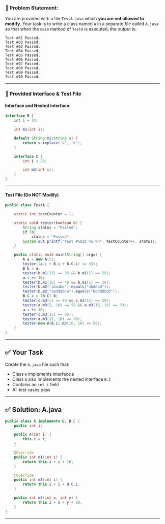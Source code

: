 ### 🔹 Problem Statement:

You are provided with a file `TestA.java` which **you are not allowed to modify**. Your task is to write a class named `A` in a separate file called `A.java` so that when the `main` method of `TestA` is executed, the output is:

```
Test #01 Passed.
Test #02 Passed.
Test #03 Passed.
Test #04 Passed.
Test #05 Passed.
Test #06 Passed.
Test #07 Passed.
Test #08 Passed.
Test #09 Passed.
Test #10 Passed.
```

---

### 📄 Provided Interface & Test File

#### Interface and Nested Interface:
```java
interface B {
    int i = 10;

    int m1(int i);

    default String m2(String s) {
        return s.replace('a', 'd');
    }

    interface C {
        int i = 20;

        int m3(int i);
    }
}
```

---

#### Test File (Do NOT Modify)
```java
public class TestA {

    static int testCounter = 1;

    static void tester(boolean b) {
        String status = "Failed";
        if (b)
            status = "Passed";
        System.out.printf("Test #%02d %s.%n", testCounter++, status);
    }

    public static void main(String[] args) {
        A a = new A(5);
        tester((a.i + B.i + B.C.i) == 35);
        B b = a;
        tester(b.m1(15) == 30 && b.m1(5) == 20);
        a.i += 10;
        tester(b.m1(15) == 40 && b.m1(5) == 30);
        tester(b.m2("abaabd").equals("dbddbd"));
        tester(b.m2("baddabaa").equals("bddddbdd"));
        B.C c = (B.C) b;
        tester(c.m3(5) == 40 && c.m3(15) == 50);
        tester(a.m3(5, 10) == 50 && a.m3(15, 10) == 60);
        a.i += 10;
        tester(c.m3(15) == 60);
        tester(a.m3(15, 10) == 70);
        tester(new A(B.i).m3(10, 10) == 50);
    }
}
```

---

## ✅ Your Task

Create the `A.java` file such that:
- Class `A` implements interface `B`
- Class `A` also implements the nested interface `B.C`
- Contains an `int i` field
- All test cases pass

---

## ✅ Solution: A.java

```java
public class A implements B, B.C {
    public int i;

    public A(int i) {
        this.i = i;
    }

    @Override
    public int m1(int i) {
        return this.i + i + 10;
    }

    @Override
    public int m3(int i) {
        return this.i + i + B.C.i;
    }

    public int m3(int x, int y) {
        return this.i + x + y + 20;
    }
}
```

---
